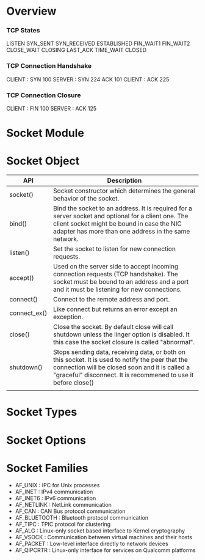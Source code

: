 # Overview

### TCP States
LISTEN
SYN_SENT
SYN_RECEIVED
ESTABLISHED
FIN_WAIT1
FIN_WAIT2
CLOSE_WAIT
CLOSING
LAST_ACK
TIME_WAIT
CLOSED

### TCP Connection Handshake
CLIENT : SYN 100
SERVER : SYN 224 ACK 101
CLIENT : ACK 225

### TCP Connection Closure
CLIENT : FIN 100
SERVER : ACK 125


# Socket Module

# Socket Object

| API          | Description                                                                                                                                                                                                           |
|--------------|-----------------------------------------------------------------------------------------------------------------------------------------------------------------------------------------------------------------------|
| socket()     | Socket constructor which determines the general behavior of the socket.                                                                                                                                               |
| bind()       | Bind the socket to an address. It is required for a server socket and optional for a client one. The client socket might be bound in case the NIC adapter has more than one address in the same network.              |
| listen()     | Set the socket to listen for new connection requests.                                                                                                                                                                 |
| accept()     | Used on the server side to accept incoming connection requests (TCP handshake). The socket must  be bound to an address and a port and it must be listening for new connections.                                      |
| connect()    | Connect to the remote address and port.                                                                                                                                                                               |
| connect_ex() | Like connect but returns an error except an exception.                                                                                                                                                                |
| close()      | Close the socket. By default close will call shutdown unless the linger option is disabled. It this case the socket closure is called "abnormal".                                                                     |
| shutdown()   | Stops sending data, receiving data, or both on this socket. It is used to notify the peer that the connection will be closed soon and it is called a "graceful" disconnect. It is recommened to use it before close() |
|              |                                                                                                                                                                                                                       |



# Socket Types

# Socket Options

# Socket Families
* AF_UNIX       : IPC for Unix processes
* AF_INET       : IPv4 communication
* AF_INET6      : IPv6 communication
* AF_NETLINK    : NetLink communication
* AF_CAN        : CAN Bus protocol communication
* AF_BLUETOOTH  : Bluetooth protocol communication
* AF_TIPC       : TPIC protocol for clustering
* AF_ALG        : Linux-only socket based interface to Kernel cryptography
* AF_VSOCK      : Communication between virtual machines and their hosts
* AF_PACKET     : Low-level interface directly to network devices
* AF_QIPCRTR    : Linux-only interface for services on Qualcomm platforms
